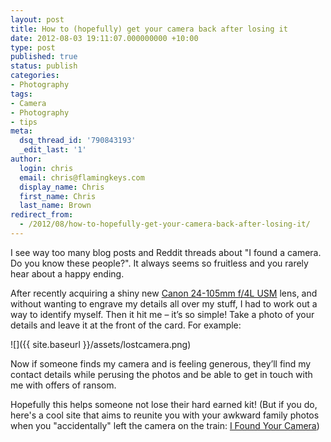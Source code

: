 ```yaml
---
layout: post
title: How to (hopefully) get your camera back after losing it
date: 2012-08-03 19:11:07.000000000 +10:00
type: post
published: true
status: publish
categories:
- Photography
tags:
- Camera
- Photography
- tips
meta:
  dsq_thread_id: '790843193'
  _edit_last: '1'
author:
  login: chris
  email: chris@flamingkeys.com
  display_name: Chris
  first_name: Chris
  last_name: Brown
redirect_from:
  - /2012/08/how-to-hopefully-get-your-camera-back-after-losing-it/
---
```

I see way too many blog posts and Reddit threads about "I found a camera. Do you know these people?". It always seems so fruitless and you rarely hear about a happy ending.

After recently acquiring a shiny new [Canon 24-105mm f/4L USM](http://www.canon.com.au/For-You/Camera-Lenses/EF24-105mm-f4L-IS-USM-Lens) lens, and without wanting to engrave my details all over my stuff, I had to work out a way to identify myself. Then it hit me – it’s so simple! Take a photo of your details and leave it at the front of the card. For example:

![]({{ site.baseurl }}/assets/lostcamera.png)

Now if someone finds my camera and is feeling generous, they’ll find my contact details while perusing the photos and be able to get in touch with me with offers of ransom.

Hopefully this helps someone not lose their hard earned kit! (But if you do, here's a cool site that aims to reunite you with your awkward family photos when you "accidentally" left the camera on the train: [I Found Your Camera](https://www.ifoundyourcamera.net/))
